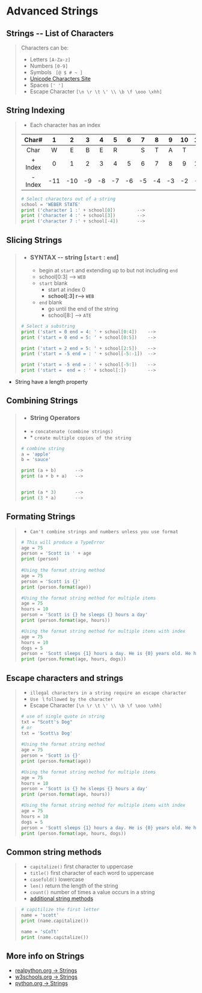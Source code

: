  # Advanced Strings 
 ## Strings -- List of Characters

>Characters can be: 
>  - Letters  ` [A-Za-z] `
>  - Numbers  ` [0-9] ` 
>  - Symbols  ` [@ $ # ~ ]`
>  - [Unicode Characters Site](https://pythonforundergradengineers.com/unicode-characters-in-python.html)
>  - Spaces   `[' ']`
>  - Escape Character `[\n \r \t \' \\ \b \f \ooo \xhh]`

 ## String Indexing
>- Each character has an index
>
>|Char#  |1  |2  |3  |4  |5  |6  |7  |8  |9  |10 |11|
>|:-:    |:-:|:-:|:-:|:-:|:-:|:-:|:-:|:-:|:-:|:-:|:-:|
>|Char   |W  |E  |B  |E  |R  |   |S  |T  |A  |T  |E  |
>|+ Index|0  |1  |2  |3  |4  |5  |6  |7  |8  |9  |10 |
>|- Index|-11|-10|-9 |-8 |-7 |-6 |-5 |-4 |-3 |-2 |-1 |
>
>```python
># Select characters out of a string
>school = 'WEBER STATE'
>print ('character 1 :' + school[0])        -->
>print ('character 4 :' + school[3])        -->
>print ('character 7 :' + school[-4])       -->
>```
>
## Slicing Strings

>- ### SYNTAX -- string [`start` : `end`]
>	- begin at `start` and extending up to but not including `end`
>	- school[0:3] --> `WEB`	
>	- `start` blank
>		- start at index 0
>		- **school[:3] r--> `WEB`**
>	- `end` blank
>		- go until the end of the string
>		- school[8:] --> `ATE` 
>```python
># Select a substring
>print ('start = 0 end = 4: ' + school[0:4])    --> 
>print ('start = 0 end = 5: ' + school[0:5])    -->
>```
>```python
>print ('start = 2 end = 5: ' + school[2:5])    -->
>print ('start = -5 end = : ' + school[-5:-1])  -->
>```
>```python
>print ('start = -5 end = : ' + school[-5:])    -->
>print ('start =  end = : ' + school[:])        -->
>```

- String have a length property

## Combining Strings

>- ### String Operators
>  - \+  `concatenate (combine strings)` 
>  - \*  `create multiple copies of the string`
>```python
># combine string
> a = 'apple'
> b = 'sauce'
>
> print (a + b)       -->
> print (a + b + a)   -->
>
>
> print (a * 3)       -->
> print (3 * a)       -->
>
>


## Formating Strings
>  - `Can't combine strings and numbers unless you use format`
>```python
># This will produce a TypeError
> age = 75
> person = 'Scott is ' + age
> print (person)
>   
> #Using the format string method
> age = 75
> person = 'Scott is {}'
> print (person.format(age))
> 
> #Using the format string method for multiple items
> age = 75
> hours = 10
> person = 'Scott is {} he sleeps {} hours a day'
> print (person.format(age, hours))
>
> #Using the format string method for multiple items with index
> age = 75
> hours = 10
> dogs = 5
> person = 'Scott sleeps {1} hours a day. He is {0} years old. He has {2} dogs'
> print (person.format(age, hours, dogs))

## Escape characters and strings
>  - `illegal characters in a string require an escape character`
>  - `Use ` \ ` followed by the character `
>  - Escape Character `[\n \r \t \' \\ \b \f \ooo \xhh]`
>```python
># use of single quote in string
> txt = "Scott's Dog"
> # or
> txt = 'Scott\s Dog'
>   
> #Using the format string method
> age = 75
> person = 'Scott is {}'
> print (person.format(age))
> 
> #Using the format string method for multiple items
> age = 75
> hours = 10
> person = 'Scott is {} he sleeps {} hours a day'
> print (person.format(age, hours))
>
> #Using the format string method for multiple items with index
> age = 75
> hours = 10
> dogs = 5
> person = 'Scott sleeps {1} hours a day. He is {0} years old. He has {2} dogs'
> print (person.format(age, hours, dogs))

## Common string methods
>  - `capitalize()` first character to uppercase
>  - `title()` first character of each word to uppercase
>  - `casefold()` lowercase
>  - `len()` return the length of the string
>  - `count()` number of times a value occurs in a string
>  - [additional string methods](https://realpython.com/python-strings/#built-in-string-methods)

>```python
># capitilize the first letter
> name = 'scott'
> print (name.capitalize())
> 
> name = 'sCoTt'
> print (name.capitalize())




## More info on Strings
- [realpython.org -> Strings](https://realpython.com/python-strings/)
- [w3schools.org -> Strings](https://www.w3schools.com/python/python_strings.asp)
- [python.org  -> Strings](https://docs.python.org/3/tutorial/introduction.html#strings)
